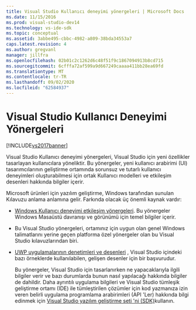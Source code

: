 ```yaml
---
title: Visual Studio Kullanıcı deneyimi yönergeleri | Microsoft Docs
ms.date: 11/15/2016
ms.prod: visual-studio-dev14
ms.technology: vs-ide-sdk
ms.topic: conceptual
ms.assetid: 3abbe495-cbbc-4982-a809-38bda34553a7
caps.latest.revision: 4
ms.author: gregvanl
manager: jillfra
ms.openlocfilehash: 02b01c2c1262d6c48f51f9c1867094913b8cd715
ms.sourcegitcommit: 6cfffa72af599a9d667249caaaa411bb28ea69fd
ms.translationtype: MT
ms.contentlocale: tr-TR
ms.lasthandoff: 09/02/2020
ms.locfileid: "62584937"
---
```

# <a name="visual-studio-user-experience-guidelines"></a>Visual Studio Kullanıcı Deneyimi Yönergeleri
[!INCLUDE[vs2017banner](../../includes/vs2017banner.md)]

Visual Studio Kullanıcı deneyimi yönergeleri, Visual Studio için yeni özellikler tasarlayan kullanıcılara yöneliktir. Bu yönergeler, yeni kullanıcı arabirimi (UI) tasarımcılarının geliştirme ortamında sorunsuz ve tutarlı kullanıcı deneyimleri oluşturabilmesi için ortak Kullanıcı modelleri ve etkileşim desenleri hakkında bilgiler içerir.  
  
 Microsoft ürünleri için yazılım geliştirme, Windows tarafından sunulan Kılavuzu anlama anlamına gelir. Farkında olacak üç önemli kaynak vardır:  
  
- [Windows Kullanıcı deneyimi etkileşim yönergeleri](https://msdn.microsoft.com/library/aa511258.aspx). Bu yönergeler Windows Masaüstü davranışı ve görünümü için temel bilgiler içerir.  
  
- Bu Visual Studio yönergeleri, ortamınız için uygun olan genel Windows talimatlarını yerine geçen platforma özel yönergeler olan bu Visual Studio kılavuzlarından biri.  
  
- [UWP uygulamalarının denetimleri ve desenleri](/windows/uwp/design/controls-and-patterns) , Visual Studio içindeki bazı örneklerde kullanılabilen, gelişen desenler için bir başvurudur.  
  
  Bu yönergeler, Visual Studio için tasarlanırken ne yapacaklarıyla ilgili bilgiler verir ve bazı durumlarda bunun nasıl yapılacağı hakkında bilgiler de dahildir. Daha ayrıntılı uygulama bilgileri ve Visual Studio tümleşik geliştirme ortamı (IDE) ile tümleştirilen çözümler için kod yazmanıza izin veren belirli uygulama programlama arabirimleri (API 'Ler) hakkında bilgi edinmek için [Visual Studio yazılım geliştirme seti 'ni (SDK)](https://msdn.microsoft.com/library/bb166441.aspx)kullanın.
